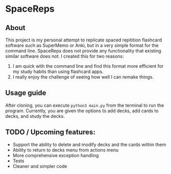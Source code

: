 # SpaceReps
## About
This project is my personal attempt to replicate spaced repitition flashcard software such as SuperMemo or Anki, but in a very simple format for the command line. SpaceReps does not provide any functionality that existing similar software does not. I created this for two reasons:
1. I am quick with the command line and find this format more efficient for my study habits than using flashcard apps.
2. I really enjoy the challenge of seeing how well I can remake things.

## Usage guide
After cloning, you can execute `python3 main.py` from the terminal to run the program. Currently, you are given the options to add decks, add cards to decks, and study the decks.

## TODO / Upcoming features:
- Support the ability to delete and modify decks and the cards within them
- Ability to return to decks menu from actions menu
- More comprehensive exception handling
- Tests
- Cleaner and simpler code
